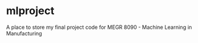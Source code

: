 # mlproject
A place to store my final project code for MEGR 8090 - Machine Learning in Manufacturing
